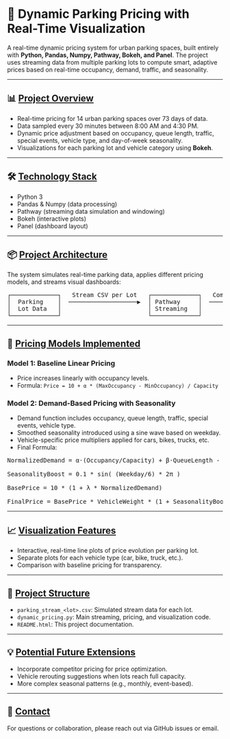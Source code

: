 <h1>🚗 Dynamic Parking Pricing with Real-Time Visualization</h1>

<p>
A real-time dynamic pricing system for urban parking spaces, built entirely with <b>Python, Pandas, Numpy, Pathway, Bokeh, and Panel</b>. 
The project uses streaming data from multiple parking lots to compute smart, adaptive prices based on real-time occupancy, demand, traffic, and seasonality.
</p>

<hr>

<h2>📊 <u>Project Overview</u></h2>

<ul>
    <li>Real-time pricing for 14 urban parking spaces over 73 days of data.</li>
    <li>Data sampled every 30 minutes between 8:00 AM and 4:30 PM.</li>
    <li>Dynamic price adjustment based on occupancy, queue length, traffic, special events, vehicle type, and day-of-week seasonality.</li>
    <li>Visualizations for each parking lot and vehicle category using <b>Bokeh</b>.</li>
</ul>

<hr>

<h2>🛠 <u>Technology Stack</u></h2>

<ul>
    <li>Python 3</li>
    <li>Pandas & Numpy (data processing)</li>
    <li>Pathway (streaming data simulation and windowing)</li>
    <li>Bokeh (interactive plots)</li>
    <li>Panel (dashboard layout)</li>
</ul>

<hr>

<h2>📦 <u>Project Architecture</u></h2>

<p>The system simulates real-time parking data, applies different pricing models, and streams visual dashboards:</p>

<pre>
┌─────────────┐   Stream CSV per Lot   ┌─────────────┐   Compute Prices   ┌──────────────┐
│  Parking    │  ───────────────────▶  │ Pathway     │  ───────────────▶  │ Bokeh Plots  │
│  Lot Data   │                        │ Streaming   │                   │ + Panel UI   │
└─────────────┘                        └─────────────┘                   └──────────────┘
</pre>

<hr>

<h2>📐 <u>Pricing Models Implemented</u></h2>

<h3>Model 1: Baseline Linear Pricing</h3>
<ul>
    <li>Price increases linearly with occupancy levels.</li>
    <li>Formula: <code>Price = 10 + α * (MaxOccupancy - MinOccupancy) / Capacity</code></li>
</ul>

<h3>Model 2: Demand-Based Pricing with Seasonality</h3>
<ul>
    <li>Demand function includes occupancy, queue length, traffic, special events, vehicle type.</li>
    <li>Smoothed seasonality introduced using a sine wave based on weekday.</li>
    <li>Vehicle-specific price multipliers applied for cars, bikes, trucks, etc.</li>
    <li>Final Formula:</li>
</ul>

<pre>
NormalizedDemand = α·(Occupancy/Capacity) + β·QueueLength - γ·Traffic + δ·SpecialDay

SeasonalityBoost = 0.1 * sin( (Weekday/6) * 2π )

BasePrice = 10 * (1 + λ * NormalizedDemand)

FinalPrice = BasePrice * VehicleWeight * (1 + SeasonalityBoost)
</pre>

<hr>

<h2>📈 <u>Visualization Features</u></h2>

<ul>
    <li>Interactive, real-time line plots of price evolution per parking lot.</li>
    <li>Separate plots for each vehicle type (car, bike, truck, etc.).</li>
    <li>Comparison with baseline pricing for transparency.</li>
</ul>

<hr>

<h2>📁 <u>Project Structure</u></h2>

<ul>
    <li><code>parking_stream_&lt;lot&gt;.csv</code>: Simulated stream data for each lot.</li>
    <li><code>dynamic_pricing.py</code>: Main streaming, pricing, and visualization code.</li>
    <li><code>README.html</code>: This project documentation.</li>
</ul>

<hr>

<h2>💡 <u>Potential Future Extensions</u></h2>

<ul>
    <li>Incorporate competitor pricing for price optimization.</li>
    <li>Vehicle rerouting suggestions when lots reach full capacity.</li>
    <li>More complex seasonal patterns (e.g., monthly, event-based).</li>
</ul>

<hr>

<h2>📝 <u>Contact</u></h2>

<p>For questions or collaboration, please reach out via GitHub issues or email.</p>
